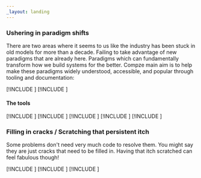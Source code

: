 ```yaml
---
_layout: landing
---
```


<div id="start-page">

<div>

### Ushering in paradigm shifts
There are two areas where it seems to us like the industry has been stuck in old models for more than a decade. Failing to take advantage of new paradigms that are already here. Paradigms which can fundamentally transform how we build systems for the better. Compze main aim is to help make these paradigms widely understood, accessible, and popular through tooling and documentation:

</div>

<div class="grid">

[!INCLUDE [](index/semantic-events.md)]
[!INCLUDE [](index/hypermedia-apis.md)]

</div>


<div>

#### The tools
</div>

<div class="grid">

[!INCLUDE [](index/events.md)]
[!INCLUDE [](index/aggregates.md)]
[!INCLUDE [](index/servicebus.md)]
[!INCLUDE [](index/eventstore.md)]
[!INCLUDE [](index/hypermedia.md)]

</div>

<div>

### Filling in cracks / Scratching that persistent itch
Some problems don't need very much code to resolve them. You might say they are just cracks that need to be filled in. Having that itch scratched can feel fabulous though!

</div>

<div class="grid">

[!INCLUDE [](index/testing.md)]
[!INCLUDE [](index/threading.md)]
[!INCLUDE [](index/contracts.md)]

</div>

</div>